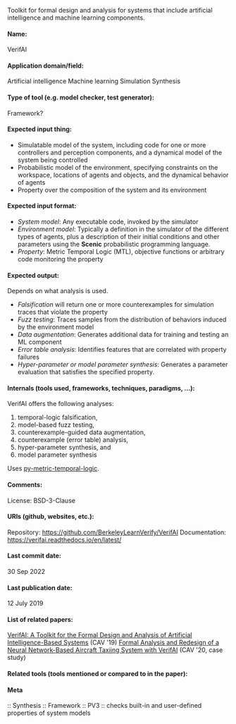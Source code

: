 Toolkit for formal design and analysis for systems that include artificial intelligence and machine learning components.

#### Name:
VerifAI

#### Application domain/field:
Artificial intelligence
Machine learning
Simulation
Synthesis

#### Type of tool (e.g. model checker, test generator):
Framework?

#### Expected input thing:
- Simulatable model of the system, including code for one or more controllers and perception components, and a dynamical model of the system being controlled
- Probabilistic model of the environment, specifying constraints on the workspace, locations of agents and objects, and the dynamical behavior of agents
- Property over the composition of the system and its environment

#### Expected input format:
- *System model*: Any executable code, invoked by the simulator
- *Environment model*: Typically a definition in the simulator of the different types of agents, plus a description of their initial conditions and other parameters using the **Scenic** probabilistic programming language.
- *Property*: Metric Temporal Logic (MTL), objective functions or arbitrary code monitoring the property

#### Expected output:
Depends on what analysis is used.
- *Falsification* will return one or more counterexamples for simulation traces that violate the property
- *Fuzz testing*: Traces samples from the distribution of behaviors induced by the environment model
- *Data augmentation*: Generates additional data for training and testing an ML component
- *Error table analysis*: Identifies features that are correlated with property failures
- *Hyper-parameter or model parameter synthesis*: Generates a parameter evaluation that satisfies the specified property.

#### Internals (tools used, frameworks, techniques, paradigms, ...):
VerifAI offers the following analyses:
1. temporal-logic falsification, 
2. model-based fuzz testing, 
3. counterexample-guided data augmentation, 
4. counterexample (error table) analysis, 
5. hyper-parameter synthesis, and 
6. model parameter synthesis

Uses [py-metric-temporal-logic](Libraries/py-metric-temporal-logic.md).

#### Comments:
License: BSD-3-Clause

#### URIs (github, websites, etc.):
Repository: https://github.com/BerkeleyLearnVerify/VerifAI
Documentation: https://verifai.readthedocs.io/en/latest/

#### Last commit date:
30 Sep 2022

#### Last publication date:
12 July 2019

#### List of related papers:
[VerifAI: A Toolkit for the Formal Design and Analysis of Artificial Intelligence-Based Systems](https://doi.org/10.1007/978-3-030-25540-4_25) (CAV '19)
[Formal Analysis and Redesign of a Neural Network-Based Aircraft Taxiing System with VerifAI](https://doi.org/10.1007/978-3-030-53288-8_6) (CAV '20, case study)

#### Related tools (tools mentioned or compared to in the paper):

#### Meta
:: Synthesis
:: Framework
:: PV3 :: checks built-in and user-defined properties of system models